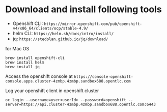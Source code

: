# Download and install following tools

- Openshift CLI: `https://mirror.openshift.com/pub/openshift-v4/x86_64/clients/ocp/stable-4.9/`
- helm CLI: `https://helm.sh/docs/intro/install/`
- jq: `https://stedolan.github.io/jq/download/`

for Mac OS
```
brew install openshift-cli
brew install helm
brew install jq
```

Access the openshift console at `https://console-openshift-console.apps.cluster-4zmbp.4zmbp.sandbox688.opentlc.com`

Log your openshift client in openshift cluster

```
oc login --username=user<userId> --password=openshift --server=https://api.cluster-4zmbp.4zmbp.sandbox688.opentlc.com:6443
```
